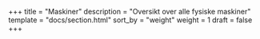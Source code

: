 +++
title = "Maskiner"
description = "Oversikt over alle fysiske maskiner"
template = "docs/section.html"
sort_by = "weight"
weight = 1
draft = false
+++
